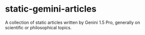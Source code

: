# static-gemini-articles
A collection of static articles written by Genini 1.5 Pro, generally on scientific or philosophical topics.
